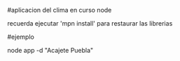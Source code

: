 #aplicacion del clima en curso node

recuerda ejecutar 
'mpn install' para restaurar las librerias

#ejemplo

node app -d "Acajete Puebla"